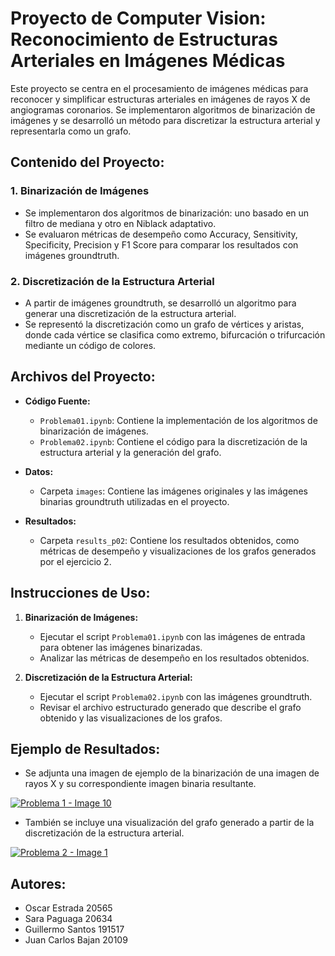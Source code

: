 # Proyecto de Computer Vision: Reconocimiento de Estructuras Arteriales en Imágenes Médicas

Este proyecto se centra en el procesamiento de imágenes médicas para reconocer y simplificar estructuras arteriales en imágenes de rayos X de angiogramas coronarios. Se implementaron algoritmos de binarización de imágenes y se desarrolló un método para discretizar la estructura arterial y representarla como un grafo.

## Contenido del Proyecto:

### 1. Binarización de Imágenes

- Se implementaron dos algoritmos de binarización: uno basado en un filtro de mediana y otro en Niblack adaptativo.
- Se evaluaron métricas de desempeño como Accuracy, Sensitivity, Specificity, Precision y F1 Score para comparar los resultados con imágenes groundtruth.

### 2. Discretización de la Estructura Arterial

- A partir de imágenes groundtruth, se desarrolló un algoritmo para generar una discretización de la estructura arterial.
- Se representó la discretización como un grafo de vértices y aristas, donde cada vértice se clasifica como extremo, bifurcación o trifurcación mediante un código de colores.

## Archivos del Proyecto:

- **Código Fuente:**
    - `Problema01.ipynb`: Contiene la implementación de los algoritmos de binarización de imágenes.
    - `Problema02.ipynb`: Contiene el código para la discretización de la estructura arterial y la generación del grafo.

- **Datos:**
    - Carpeta `images`: Contiene las imágenes originales y las imágenes binarias groundtruth utilizadas en el proyecto.

- **Resultados:**
    - Carpeta `results_p02`: Contiene los resultados obtenidos, como métricas de desempeño y visualizaciones de los grafos generados por el ejercicio 2.

## Instrucciones de Uso:

1. **Binarización de Imágenes:**
    - Ejecutar el script `Problema01.ipynb` con las imágenes de entrada para obtener las imágenes binarizadas.
    - Analizar las métricas de desempeño en los resultados obtenidos.

2. **Discretización de la Estructura Arterial:**
    - Ejecutar el script `Problema02.ipynb` con las imágenes groundtruth.
    - Revisar el archivo estructurado generado que describe el grafo obtenido y las visualizaciones de los grafos.

## Ejemplo de Resultados:

- Se adjunta una imagen de ejemplo de la binarización de una imagen de rayos X y su correspondiente imagen binaria resultante.

[![Problema 1 - Image 10](https://i.postimg.cc/YSCd09sg/test-prob1.png)](https://postimg.cc/yD2mrVBY)
- También se incluye una visualización del grafo generado a partir de la discretización de la estructura arterial.

[![Problema 2 - Image 1](https://i.postimg.cc/285yHNMG/1-gt.png)](https://postimg.cc/9zvcMKWw)

## Autores:

- Oscar Estrada     20565
- Sara Paguaga      20634 
- Guillermo Santos  191517
- Juan Carlos Bajan 20109
 
